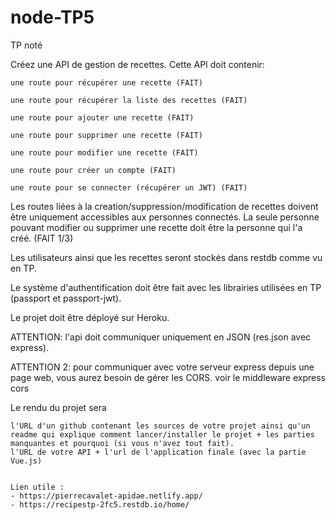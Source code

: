 # node-TP5

TP noté

Créez une API de gestion de recettes. Cette API doit contenir:

    une route pour récupérer une recette (FAIT)

    une route pour récupérer la liste des recettes (FAIT)

    une route pour ajouter une recette (FAIT)

    une route pour supprimer une recette (FAIT)

    une route pour modifier une recette (FAIT)

    une route pour créer un compte (FAIT)

    une route pour se connecter (récupérer un JWT) (FAIT)

Les routes liées à la creation/suppression/modification de recettes doivent être uniquement accessibles aux personnes connectés. La seule personne pouvant modifier ou supprimer une recette doit être la personne qui l'a créé. (FAIT 1/3)

Les utilisateurs ainsi que les recettes seront stockés dans restdb comme vu en TP.

Le système d'authentification doit être fait avec les librairies utilisées en TP (passport et passport-jwt).

Le projet doit être déployé sur Heroku.

ATTENTION: l'api doit communiquer uniquement en JSON (res.json avec express).

ATTENTION 2: pour communiquer avec votre serveur express depuis une page web, vous aurez besoin de gérer les CORS. voir le middleware express cors

Le rendu du projet sera

    l'URL d'un github contenant les sources de votre projet ainsi qu'un readme qui explique comment lancer/installer le projet + les parties manquantes et pourquoi (si vous n'avez tout fait).
    l'URL de votre API + l'url de l'application finale (avec la partie Vue.js)
    
    
    Lien utile :
    - https://pierrecavalet-apidae.netlify.app/
    - https://recipestp-2fc5.restdb.io/home/
